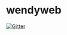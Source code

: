 # wendyweb

[![Gitter](https://badges.gitter.im/Join%20Chat.svg)](https://gitter.im/macdavel/wendyweb?utm_source=badge&utm_medium=badge&utm_campaign=pr-badge&utm_content=badge)